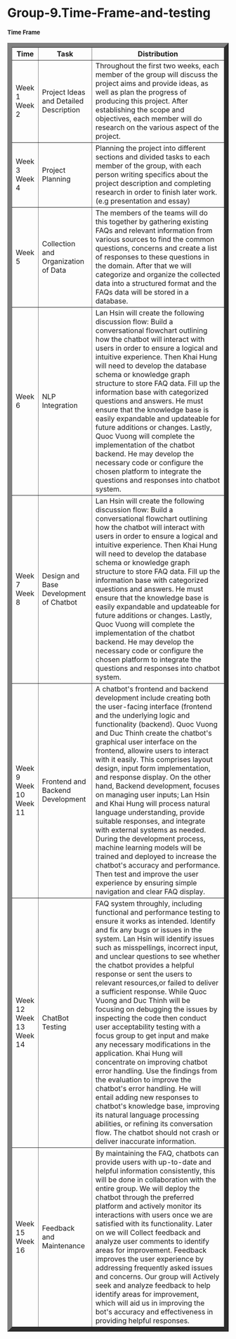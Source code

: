 # Group-9.Time-Frame-and-testing

<body>
    <h1 style="font-size: 13;font-weight: bold;">Time Frame</h1>
    <table border="10">
        <tr>
            <th>Time</th>
            <th>Task</th>
            <th>Distribution</th>
            
</tr>
        <tr>
            <td>Week 1<br>Week 2</td>
            <td>Project Ideas and Detailed Description</td>
            <td>Throughout the first two weeks, each member of the group will discuss the project aims and provide ideas, as well as plan the progress of producing this project. After establishing the scope and objectives, each member will do research on the various aspect of the project. </td>
        </tr>
        <tr>
            <td>Week 3<br> Week 4</td>
            <td>Project Planning</td>
            <td>Planning the project into different sections and divided tasks to each member of the group, with each person writing specifics about the project description and completing research in order to finish later work.(e.g presentation and essay)</td>
        </tr>
        <tr>
            <td>Week 5</td>
            <td>Collection and Organization of Data</td>
            <td>The members of the teams will do this together by gathering existing FAQs and relevant information from various sources to find the common questions, concerns and create a list of responses to these questions in the domain. After that we will categorize and organize the collected data into a structured format and the FAQs data will be stored in a database.</td>
        </tr>
        <tr>
            <td>Week 6</td>
            <td>NLP Integration</td>
            <td>Lan Hsin will create the following discussion flow: Build a conversational flowchart outlining how the chatbot will interact with users in order to ensure a logical and intuitive experience. Then Khai Hung will need to develop the database schema or knowledge graph structure to store FAQ data. Fill up the information base with categorized questions and answers. He must ensure that the knowledge base is easily expandable and updateable for future additions or changes.
            Lastly, Quoc Vuong will complete the implementation of the chatbot backend. He may develop the necessary code or configure the chosen platform to integrate the questions and responses into chatbot system.
</td>
        </tr>
        <tr>
            <td>Week 7<br>Week 8</td>
            <td>Design and Base Development of Chatbot</td>
            <td>Lan Hsin will create the following discussion flow: Build a conversational flowchart outlining how the chatbot will interact with users in order to ensure a logical and intuitive experience. Then Khai Hung will need to develop the database schema or knowledge graph structure to store FAQ data. Fill up the information base with categorized questions and answers. He must ensure that the knowledge base is easily expandable and updateable for future additions or changes. Lastly, Quoc Vuong will complete the implementation of the chatbot backend. He may develop the necessary code or configure the chosen platform to integrate the questions and responses into chatbot system.
</td>
        </tr>
        <tr>
            <td>Week 9<br>Week 10<br>Week 11</td>
            <td>Frontend and Backend Development</td>
            <td>A chatbot's frontend and backend development include creating both the user-facing interface (frontend and the underlying logic and functionality (backend). Quoc Vuong and Duc Thinh create the chatbot's graphical user interface on the frontend, allowire users to interact with it easily. This comprises layout design, input form implementation, and response display. On the other hand, Backend development, focuses on managing user inputs; Lan Hsin and Khai Hung will process natural language understanding, provide suitable responses, and integrate with external systems as needed. During the development process, machine learning models will be trained and deployed to increase the chatbot's accuracy and performance. Then test and improve the user experience by ensuring simple navigation and clear FAQ display.</td>
        </tr>
        <tr>
            <td>Week 12<br> Week 13<br> Week 14</td>
            <td>ChatBot Testing</td>
            <td>FAQ system throughly, including functional and performance testing to ensure it works as intended. Identify and fix any bugs or issues in the system. Lan Hsin will identify issues such as misspellings, incorrect input, and unclear questions to see whether the chatbot provides a helpful response or sent the users to relevant resources,or failed to deliver a sufficient response. While Quoc Vuong and Duc Thinh will be focusing on debugging the issues by inspecting the code then conduct user acceptability testing with a focus group to get input and make any necessary modifications in the application.
Khai Hung will concentrate on improving chatbot error handling. Use the findings from the evaluation to improve the chatbot's error handling. He will entail adding new responses to chatbot's knowledge base, improving its natural language processing abilities, or refining its conversation flow. The chatbot should not crash or deliver inaccurate information.</td>
        </tr>
        <tr>
            <td>Week 15<br>Week 16</td>
            <td>Feedback and Maintenance</td>
            <td>By maintaining the FAQ, chatbots can provide users with up-to-date and helpful information consistently, this will be done in collaboration with the entire group. We will deploy the chatbot through the preferred platform and actively monitor its interactions with users once we are satisfied with its functionality. Later on we will Collect feedback and analyze user comments to identify areas for improvement. Feedback improves the user experience by addressing frequently asked issues and concerns. Our group will Actively seek and analyze feedback to help identify areas for improvement, which will aid us in improving the bot's accuracy and effectiveness in providing helpful responses.</td>
        </tr>
        
</table>
</body>
</html>
